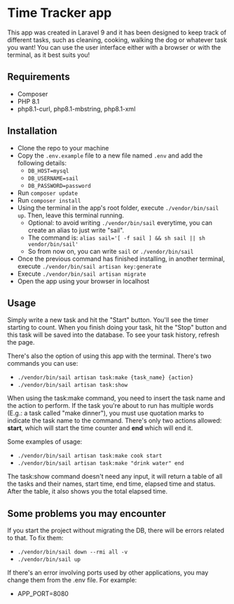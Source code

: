 # Time Tracker app

This app was created in Laravel 9 and it has been designed to keep track of different tasks, such as cleaning, cooking, walking the dog or whatever task you want! You can use the user interface either with a browser or with the terminal, as it best suits you!

## Requirements

- Composer
- PHP 8.1
- php8.1-curl, php8.1-mbstring, php8.1-xml

## Installation

- Clone the repo to your machine
- Copy the `.env.example` file to a new file named `.env` and add the following details:
    - `DB_HOST=mysql`
    - `DB_USERNAME=sail`
    - `DB_PASSWORD=password`
- Run `composer update`
- Run `composer install`
- Using the terminal in the app's root folder, execute `./vendor/bin/sail up`. Then, leave this terminal running.
    - Optional: to avoid writing `./vendor/bin/sail` everytime, you can create an alias to just write "sail". 
    - The command is: `alias sail='[ -f sail ] && sh sail || sh vendor/bin/sail'`
    - So from now on, you can write `sail` or `./vendor/bin/sail`
- Once the previous command has finished installing, in another terminal, execute `./vendor/bin/sail artisan key:generate`
- Execute `./vendor/bin/sail artisan migrate`
- Open the app using your browser in localhost

## Usage

Simply write a new task and hit the "Start" button. You'll see the timer starting to count. When you finish doing your task, hit the "Stop" button and this task will be saved into the database. To see your task history, refresh the page.

There's also the option of using this app with the terminal. There's two commands you can use:
- `./vendor/bin/sail artisan task:make {task_name} {action}`
- `./vendor/bin/sail artisan task:show`

When using the task:make command, you need to insert the task name and the action to perform. If the task you're about to run has multiple words (E.g.: a task called "make dinner"), you must use quotation marks to indicate the task name to the command. There's only two actions allowed: **start**, which will start the time counter and **end** which will end it.

Some examples of usage:
- `./vendor/bin/sail artisan task:make cook start`
- `./vendor/bin/sail artisan task:make "drink water" end`

The task:show command doesn't need any input, it will return a table of all the tasks and their names, start time, end time, elapsed time and status. After the table, it also shows you the total elapsed time.

## Some problems you may encounter

If you start the project without migrating the DB, there will be errors related to that. To fix them:
- `./vendor/bin/sail down --rmi all -v`
- `./vendor/bin/sail up`

If there's an error involving ports used by other applications, you may change them from the .env file. For example:
- APP_PORT=8080
